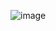![image](https://github.com/Melisa500/discount-coupon-maker/assets/80432492/e90659b1-55f9-41c6-bd4e-02915ab7fe5f)
